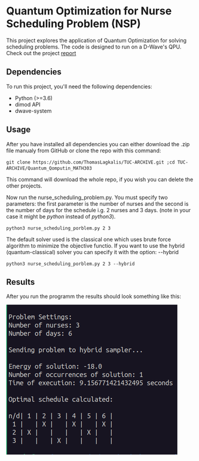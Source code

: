 # Quantum Optimization for Nurse Scheduling Problem (NSP)

This project explores the application of Quantum Optimization for solving scheduling problems. The code is designed to run on a D-Wave's QPU. Check out the project [report](/report.pdf)

## Dependencies

To run this project, you'll need the following dependencies:

- Python (>=3.6)
- dimod API
- dwave-system

## Usage 

After you have installed all dependencies you can either download the .zip file manualy from GitHub or clone the repo with this command:

```console 
git clone https://github.com/ThomasLagkalis/TUC-ARCHIVE.git ;cd TUC-ARCHIVE/Quantum_Qomputin_MATH303
```

This command will download the whole repo, if you wish you can delete the other projects.

Now run the nurse_scheduling_problem.py. You must specify two parameters: the first parameter is the number of nurses and the second is the number of days for the schedule i.g. 2 nurses and 3 days. (note in your case it might be *python* instead of *python3*). 

```console 
python3 nurse_scheduling_porblem.py 2 3
```

The default solver used is the classical one which uses brute force algorithm to minimize the objective functio. 
If you want to use the hybrid (quantum-classical) solver you can specify it with the option: --hybrid

```console 
python3 nurse_scheduling_porblem.py 2 3 --hybrid
```

## Results 

After you run the programm the results should look something like this:

![Programm results](images/results1.png)



